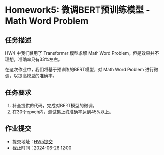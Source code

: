 # Homework5: 微调BERT预训练模型  - Math Word Problem

## 任务描述

HW4 中我们使用了 Transformer 模型求解 Math Word Problem，但是效果并不理想，准确率只有33%左右。

在这次作业中，我们将基于预训练的BERT模型，对 Math Word Problem 进行微调，以提高模型的准确率。

## 任务要求

1. 补全提供的代码，完成对BERT模型的微调。
2. 在30个epoch内，测试集上的准确率达到45%以上。

## 作业提交

- 提交地址：[HW5提交](https://bhpan.buaa.edu.cn/link/AAB453A6E908564B64A3726D251CDD4950)
- 截止时间：2024-06-26 12:00
